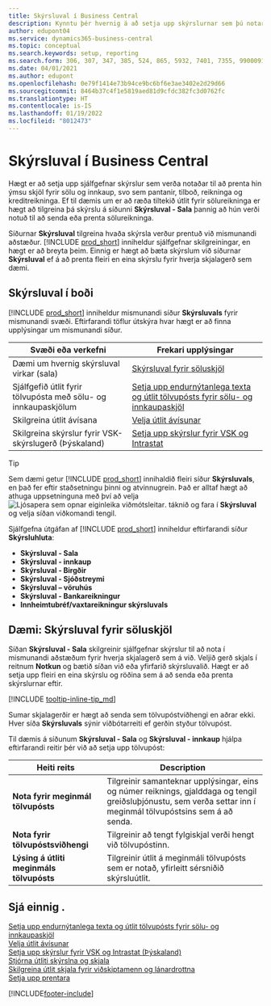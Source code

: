 ```yaml
---
title: Skýrsluval í Business Central
description: Kynntu þér hvernig á að setja upp skýrslurnar sem þú notar til að prenta ýmsar tegundir skjala í Business Central.
author: edupont04
ms.service: dynamics365-business-central
ms.topic: conceptual
ms.search.keywords: setup, reporting
ms.search.form: 306, 307, 347, 385, 524, 865, 5932, 7401, 7355, 99000917
ms.date: 04/01/2021
ms.author: edupont
ms.openlocfilehash: 0e79f1414e73b94ce9bc6bf6e3ae3402e2d29d66
ms.sourcegitcommit: 8464b37c4f1e5819aed81d9cfdc382fc3d0762fc
ms.translationtype: HT
ms.contentlocale: is-IS
ms.lasthandoff: 01/19/2022
ms.locfileid: "8012473"
---
```

# <a name="report-selection-in-business-central"></a>Skýrsluval í Business Central

Hægt er að setja upp sjálfgefnar skýrslur sem verða notaðar til að prenta hin ýmsu skjöl fyrir sölu og innkaup, svo sem pantanir, tilboð, reikninga og kreditreikninga. Ef til dæmis um er að ræða tiltekið útlit fyrir sölureikninga er hægt að tilgreina þá skýrslu á síðunni **Skýrsluval - Sala** þannig að hún verði notuð til að senda eða prenta sölureikninga.  

Síðurnar **Skýrsluval** tilgreina hvaða skýrsla verður prentuð við mismunandi aðstæður. [!INCLUDE [prod_short](includes/prod_short.md)] inniheldur sjálfgefnar skilgreiningar, en hægt er að breyta þeim. Einnig er hægt að bæta skýrslum við síðurnar **Skýrsluval** ef á að prenta fleiri en eina skýrslu fyrir hverja skjalagerð sem dæmi.  

## <a name="available-report-selections"></a>Skýrsluval í boði

[!INCLUDE [prod_short](includes/prod_short.md)] inniheldur mismunandi síður **Skýrsluvals** fyrir mismunandi svæði. Eftirfarandi töflur útskýra hvar hægt er að finna upplýsingar um mismunandi síður.  

|Svæði eða verkefni  |Frekari upplýsingar|
|--------------|----------|
|Dæmi um hvernig skýrsluval virkar (sala)|[Skýrsluval fyrir söluskjöl](#example-report-selection-for-sales-documents)|
|Sjálfgefið útlit fyrir tölvupósta með sölu- og innkaupaskjölum  |[Setja upp endurnýtanlega texta og útlit tölvupósts fyrir sölu- og innkaupaskjöl](admin-how-setup-email.md#set-up-reusable-email-texts-and-layouts-for-sales-and-purchase-documents) |
|Skilgreina útlit ávísana     |[Velja útlit ávísunar](finance-how-define-check-layouts.md) |
|Skilgreina skýrslur fyrir VSK-skýrslugerð (Þýskaland)|[Setja upp skýrslur fyrir VSK og Intrastat](LocalFunctionality/Germany/how-to-set-up-reports-for-vat-and-intrastat.md) |

> [!TIP]
> Sem dæmi getur [!INCLUDE [prod_short](includes/prod_short.md)] innihaldið fleiri síður **Skýrsluvals**, en það fer eftir staðsetningu þinni og atvinnugrein. Það er alltaf hægt að athuga uppsetninguna með því að velja ![Ljósapera sem opnar eiginleika viðmótsleitar](media/ui-search/search_small.png "Segðu mér hvað þú vilt gera"). táknið og fara í **Skýrsluval** og velja síðan viðkomandi tengil.

Sjálfgefna útgáfan af [!INCLUDE [prod_short](includes/prod_short.md)] inniheldur eftirfarandi síður **Skýrsluhluta**:

* **Skýrsluval - Sala**  
* **Skýrsluval - innkaup**  
* **Skýrsluval - Birgðir**  
* **Skýrsluval - Sjóðstreymi**  
* **Skýrsluval – vöruhús**  
* **Skýrsluval - Bankareikningur**  
* **Innheimtubréf/vaxtareikningur skýrsluvals**  

## <a name="example-report-selection-for-sales-documents"></a>Dæmi: Skýrsluval fyrir söluskjöl

Síðan **Skýrsluval - Sala** skilgreinir sjálfgefnar skýrslur til að nota í mismunandi aðstæðum fyrir hverja skjalagerð sem á við. Veljið gerð skjals í reitnum **Notkun** og bætið síðan við eða yfirfarið skýrsluvalið. Hægt er að setja upp fleiri en eina skýrslu og röðina sem á að senda eða prenta skýrslurnar eftir.  

[!INCLUDE [tooltip-inline-tip_md](includes/tooltip-inline-tip_md.md)]

Sumar skjalagerðir er hægt að senda sem tölvupóstviðhengi en aðrar ekki. Hver síða **Skýrsluvals** sýnir viðbótarreiti ef gerðin styður tölvupóst.  

Til dæmis á síðunum **Skýrsluval - Sala** og **Skýrsluval - innkaup** hjálpa eftirfarandi reitir þér við að setja upp tölvupóst:

|Heiti reits |Description  |
|-----------|-------------|
|**Nota fyrir meginmál tölvupósts**| Tilgreinir samanteknar upplýsingar, eins og númer reiknings, gjalddaga og tengil greiðsluþjónustu, sem verða settar inn í meginmál tölvupóstsins sem á að senda.        |
|**Nota fyrir tölvupóstsviðhengi**| Tilgreinir að tengt fylgiskjal verði hengt við tölvupóstinn.|
|**Lýsing á útliti meginmáls tölvupósts**|Tilgreinir útlit á meginmáli tölvupósts sem er notað, yfirleitt sérsniðið skýrsluútlit. |

## <a name="see-also"></a>Sjá einnig .

[Setja upp endurnýtanlega texta og útlit tölvupósts fyrir sölu- og innkaupaskjöl](admin-how-setup-email.md#set-up-reusable-email-texts-and-layouts-for-sales-and-purchase-documents)  
[Velja útlit ávísunar](finance-how-define-check-layouts.md)  
[Setja upp skýrslur fyrir VSK og Intrastat (Þýskaland)](LocalFunctionality/Germany/how-to-set-up-reports-for-vat-and-intrastat.md)  
[Stjórna útliti skýrslna og skjala](ui-manage-report-layouts.md)  
[Skilgreina útlit skjala fyrir viðskiptamenn og lánardrottna](ui-define-customer-vendor-document-layouts.md)  
[Setja upp prentara](ui-specify-printer-selection-reports.md)  


[!INCLUDE[footer-include](includes/footer-banner.md)]